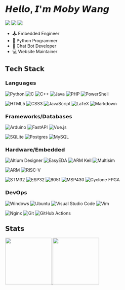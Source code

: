 # 𝙃𝙚𝙡𝙡𝙤, 𝙄'𝙢 𝙈𝙤𝙗𝙮 𝙒𝙖𝙣𝙜

[![](https://img.shields.io/badge/mobyw-%23181717?style=for-the-badge&logo=github)](https://github.com/mobyw)
[![](https://img.shields.io/website?color=0ab9e6&style=for-the-badge&up_message=xiaohei.moe&url=https%3A%2F%2Fxiaohei.moe)](https://xiaohei.moe)
[![](https://wakatime.com/badge/user/56ad1647-52b2-44eb-beb1-285a9b53819b.svg?style=for-the-badge)](https://wakatime.com/@56ad1647-52b2-44eb-beb1-285a9b53819b)

- 🕹️ Embedded Engineer
- 🐍 Python Programmer
- 🤖 Chat Bot Developer
- 💻 Website Maintainer

## 𝗧𝗲𝗰𝗵 𝗦𝘁𝗮𝗰𝗸

### 𝗟𝗮𝗻𝗴𝘂𝗮𝗴𝗲𝘀

![Python](https://img.shields.io/badge/python-3670a0?style=for-the-badge&logo=python&logoColor=ffdd54)
![C](https://img.shields.io/badge/c-%2300599c.svg?style=for-the-badge&logo=c&logoColor=white)
![C++](https://img.shields.io/badge/c++-%2300599c.svg?style=for-the-badge&logo=c%2B%2B&logoColor=white)
![Java](https://img.shields.io/badge/java-%23ed8B00.svg?style=for-the-badge&logo=openjdk&logoColor=white)
![PHP](https://img.shields.io/badge/php-%23777bb4.svg?style=for-the-badge&logo=php&logoColor=white)
![PowerShell](https://img.shields.io/badge/PowerShell-%235391fe.svg?style=for-the-badge&logo=powershell&logoColor=white)

![HTML5](https://img.shields.io/badge/html5-%23e34f26.svg?style=for-the-badge&logo=html5&logoColor=white)
![CSS3](https://img.shields.io/badge/css3-%231572b6.svg?style=for-the-badge&logo=css3&logoColor=white)
![JavaScript](https://img.shields.io/badge/javascript-%23323330.svg?style=for-the-badge&logo=javascript&logoColor=%23f7df1e)
![LaTeX](https://img.shields.io/badge/latex-%23008080.svg?style=for-the-badge&logo=latex&logoColor=white)
![Markdown](https://img.shields.io/badge/markdown-%23000000.svg?style=for-the-badge&logo=markdown&logoColor=white)

### 𝗙𝗿𝗮𝗺𝗲𝘄𝗼𝗿𝗸𝘀/𝗗𝗮𝘁𝗮𝗯𝗮𝘀𝗲𝘀

![Arduino](https://img.shields.io/badge/Arduino-00979D?style=for-the-badge&logo=Arduino&logoColor=white)
![FastAPI](https://img.shields.io/badge/FastAPI-005571?style=for-the-badge&logo=fastapi)
![Vue.js](https://img.shields.io/badge/vuejs-%2335495e.svg?style=for-the-badge&logo=vuedotjs&logoColor=%234FC08D)

![SQLite](https://img.shields.io/badge/sqlite-%2307405e.svg?style=for-the-badge&logo=sqlite&logoColor=white)
![Postgres](https://img.shields.io/badge/postgres-%23316192.svg?style=for-the-badge&logo=postgresql&logoColor=white)
![MySQL](https://img.shields.io/badge/mysql-%234479a1.svg?style=for-the-badge&logo=mysql&logoColor=white)

### 𝗛𝗮𝗿𝗱𝘄𝗮𝗿𝗲/𝗘𝗺𝗯𝗲𝗱𝗱𝗲𝗱

![Altium Designer](https://img.shields.io/badge/Altium%20Designer-%23a5915f.svg?style=for-the-badge&logo=altiumdesigner&logoColor=white)
![EasyEDA](https://img.shields.io/badge/EasyEDA-%231765f6.svg?style=for-the-badge&logo=easyeda&logoColor=white)
![ARM Keil](https://img.shields.io/badge/ARM%20Keil-%23394049.svg?style=for-the-badge&logo=armkeil&logoColor=white)
![Multisim](https://img.shields.io/badge/Multisim-%2357B685.svg?style=for-the-badge&logo=multisim&logoColor=white)

![ARM](https://img.shields.io/badge/ARM-%230091bd.svg?style=for-the-badge&logo=arm&logoColor=white)
![RISC-V](https://img.shields.io/badge/RISC--V-%23283272.svg?style=for-the-badge&logo=riscv&logoColor=white)

![STM32](https://img.shields.io/badge/STM32-%23ffd200.svg?style=for-the-badge&logo=stmicroelectronics&logoColor=03234b)
![ESP32](https://img.shields.io/badge/ESP32-%23e7352c.svg?style=for-the-badge&logo=espressif&logoColor=white)
![8051](https://img.shields.io/badge/8051-%23cc6201.svg?style=for-the-badge&logoColor=white)
![MSP430](https://img.shields.io/badge/MSP430-%23d60000.svg?style=for-the-badge)
![Cyclone FPGA](https://img.shields.io/badge/Cyclone%20FPGA-%23508583.svg?style=for-the-badge&logo=intel&logoColor=white)

### 𝗗𝗲𝘃𝗢𝗽𝘀

![Windows](https://img.shields.io/badge/Windows-0078D6?style=for-the-badge&logo=windows&logoColor=white)
![Ubuntu](https://img.shields.io/badge/Ubuntu-E95420?style=for-the-badge&logo=ubuntu&logoColor=white)
![Visual Studio Code](https://img.shields.io/badge/Visual%20Studio%20Code-0078d7.svg?style=for-the-badge&logo=visual-studio-code&logoColor=white)
![Vim](https://img.shields.io/badge/VIM-%2311AB00.svg?style=for-the-badge&logo=vim&logoColor=white)

![Nginx](https://img.shields.io/badge/nginx-%23009639.svg?style=for-the-badge&logo=nginx&logoColor=white)
![Git](https://img.shields.io/badge/git-%23F05033.svg?style=for-the-badge&logo=git&logoColor=white)
![GitHub Actions](https://img.shields.io/badge/github%20actions-%232671E5.svg?style=for-the-badge&logo=githubactions&logoColor=white)

## 𝗦𝘁𝗮𝘁𝘀

<p align="justify">
  <a href="https://github.com/mobyw">
    <img
      height="150"
      src="https://github-readme-stats.vercel.app/api?username=mobyw&count_private=true&show_icons=true&custom_title=Github%20Status&show=issues&theme=transparent"
    />
  </a>
  <a href="https://github.com/mobyw">
    <img
      height="150"
      src="https://github-readme-stats.vercel.app/api/top-langs/?username=mobyw&layout=compact&theme=transparent" />
  </a>  
</p>
